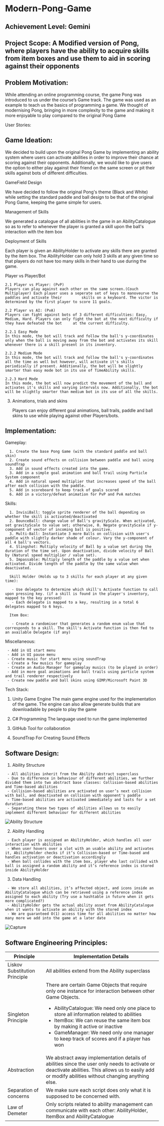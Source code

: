 # Modern-Pong-Game

## Achievement Level: Gemini

## Project Scope: A Modified version of Pong, where players have the ability to acquire skills from item boxes and use them to aid in scoring against their opponents

## Problem Motivation:
While attending an online programming course, the game Pong was introduced to us under the course’s Game track. The game was used as an example to teach us the basics of programming a game. We thought of modernising Pong, bringing in more complexity to the game and making it more enjoyable to play compared to the original Pong Game

User Stories:

## Game Ideation:

We decided to build upon the original Pong Game by implementing an ability system where users can activate abilities in order to improve their chance at scoring against their opponents. Additionally, we would like to give users the option to either play against their friend on the same screen or pit their skills against bots of different difficulties. 

GameField Design

We have decided to follow the original Pong's theme (Black and White) while setting the standard paddle and ball design to be that of the original Pong Game, keeping the game simple for users.

Management of Skills

We generated a catalogue of all abilities in the game in an AbilityCatalogue so as to refer to whenever the player is granted a skill upon the ball's interaction with the item box

Deployment of Skills

Each player is given an AbilityHolder to activate any skills there are granted by the item box. The AbilityHolder can only hold 3 skills at any given time so that players do not have too many skills in their hand to use during the game.

 
 Player vs Player/Bot

    2.1 Player vs Player: (PvP)
    Players can play against each other on the same screen.(Couch Multiplayer) Each player uses a seperate set of keys to manoveurve the paddles and activate their         skills on a keyboard. The victor is determined by the first player to score 11 goals.

    2.2 Player vs AI: (PvA)
    Players can fight against bots of 3 different difficulties: Easy, Medium, Hard. Players can only fight the bot at the next difficulty if they have defeated the bot     at the current difficulty.
    
    2.2.1 Easy Mode
    In this mode, the bot will track and follow the ball's y-coordinates only when the ball is moving away from the bot and activates its skill whenever there is a skill present in its inventory.
    
    2.2.2 Medium Mode
    In this mode, the bot will track and follow the ball's y-coordinates all the time as well but however, will activate it's skills periodically if present. Additionally, the bot will be slightly smarter than easy mode bot in its use of TimeAbility skills.
    
    2.2.3 Hard Mode
    In this mode, the bot will now predict the movement of the ball and activates it's skills and varying intervals now. Additionally, the bot will be slightly smarter than medium bot in its use of all the skills.
    
3. Animations, trials and skins

   Players can enjoy different goal animations, ball trails, paddle and ball skins to use while playing against other Players/bots.

## Implementation: 

   Gameplay:
      
      1. Create the base Pong Game (with the standard paddle and ball skin)
      2. Create sound effects on collision between paddle and ball using soundTrap 
      3. Add in sound effects created into the game.
      3. Add in a simple goal animation and ball trail using Particle System component
      4. Add in natural speed multiplier that increases speed of the ball after each collision with the paddle. 
      5. Add in scoreboard to keep track of goals scored
      6. Add in a victory/defeat animation for PvP and PvA matches
   
   Skills:
   
      1. InvisiBall: toggle sprite renderer of the ball depending on whether the skill is activated/deactivated
      2. BounceBall: change value of Ball's gravityScale. When activated, set gravityScale to value set; otherwise, 0. Negate gravityScale if y-component of vector of incoming ball is positive.
      3. Multi-Ball: Instantiate 3 more Balls on collision with user's paddle with slightly darker shade of colour. Vary the y-component of all 4 ball's vectors.
      4. Slingshot: Multiply velocity of Ball by a value set during the duration of the time set. Upon deactivation, divide velocity of Ball by (Natural speed multiplier / value set).
      5. Impassable: Multiply length of the paddle by a value set when activated. Divide length of the paddle by the same value when deactivated.
      
      Skill Holder (Holds up to 3 skills for each player at any given time):
      
       - Use delegate to determine which skill's Activate function to call upon pressing key. (if a skill is found in the player's inventory, mapped to the key pressed)
       - Each delegate is mapped to a key, resulting in a total 6 delegates mapped to 6 keys.
      
      Item Box:
      
       - Create a randomiser that generates a random enum value that corresponds to a skill. The skill's Activate function is then fed to an available Delegate (if any)
   
   Miscellaneous:
   
     - Add in UI start menu
     - Add in UI pause menu 
     - Create music for start menu using soundTrap
     - Create a few musics for gameplay
     - Create an Audio Manager for gameplay musics (to be played in order)
     - Add in more goal animations and ball trails using particle system and trail renderer respectively
     - Create new paddle and ball skins using GIMP/Microsoft Paint 3D


Tech Stack:

   1. Unity Game Engine
       The main game engine used for the implementation of the game. The engine can also allow generate builds that are downloadable by people to play the game
   
   2. C# Programming
       The language used to run the game implemented
   
   3. GitHub
       Tool for collaboration 
       
   4. SoundTrap
       For Creating Sound Effects
       
       
## Software Design:
   1. Ability Structure

     - All abilities inherit from the Ability abstract superclass
     - Due to difference in behaviour of different abilities, we further divided them into two abstract base classes: Collision-based abilities and Time-based abilities
     - Collision-based abilities are activated on user’s next collision with ball, and deactivated on collision with opponent's paddle
     - Time-based abilities are activated immediately and lasts for a set duration
     - Separating these two types of abilities allows us to easily implement different behaviour for different abilities


![Ability Structure](https://user-images.githubusercontent.com/97655028/175889607-17fd2b71-653d-4805-87c6-5f0f5a231d5c.png)


   2. Ability Handling

     - Each player is assigned an AbilityHolder, which handles all user interaction with abilities
     - When user hovers over a slot with an usable ability and activates it, AbilityHolder checks if it’s Collision-based or Time-based and handles activation or deactivation accordingly
     - When ball collides with the item box, player who last collided with ball is assigned a random ability and it’s reference index is stored inside AbilityHolder
     
 
   3. Data Handling

     - We store all abilities, it’s affected object, and icons inside an AbilityCatalogue which can be retrieved using a reference index assigned to each ability (Try use a hashtable in future when it gets more complicated?)
     - AbilityHolder gets the actual ability asset from AbilityCatalogue when it wants to activate an ability with the stored index
     - We are guaranteed O(1) access time for all abilities no matter how many more we add into the game at a later date

![Capture](https://user-images.githubusercontent.com/97655028/175962463-33ed3bd2-1388-4a85-99df-de6150817b9f.png)

## Software Engineering Principles:

| Principle  | Implementation Details |
| ------------- | ------------- |
| Liskov Substitution Principle  | All abilities extend from the Ability superclass  |
| Singleton Principle  | There are certain Game Objects that require only one instance for interaction between other Game Objects. <ul><li> AbilityCatalogue: We need only one place to store all information related to abilities</li><li>ItemBox: We can reuse the same item box by making it active or inactive</li><li>GameManager: We need only one manager to keep track of scores and if a player has won</li></ul>|
| Abstraction  | We abstract away implementation details of abilities since the user only needs to activate or deactivate abilities. This allows us to easily add or modify abilities without changing anything else. |
| Separation of concerns  | We make sure each script does only what it is supposed to be concerned with. |
| Law of Demeter  | Only scripts related to ability management can communicate with each other: AbilityHolder, ItemBox and AbilityCatalogue  |

       
       
